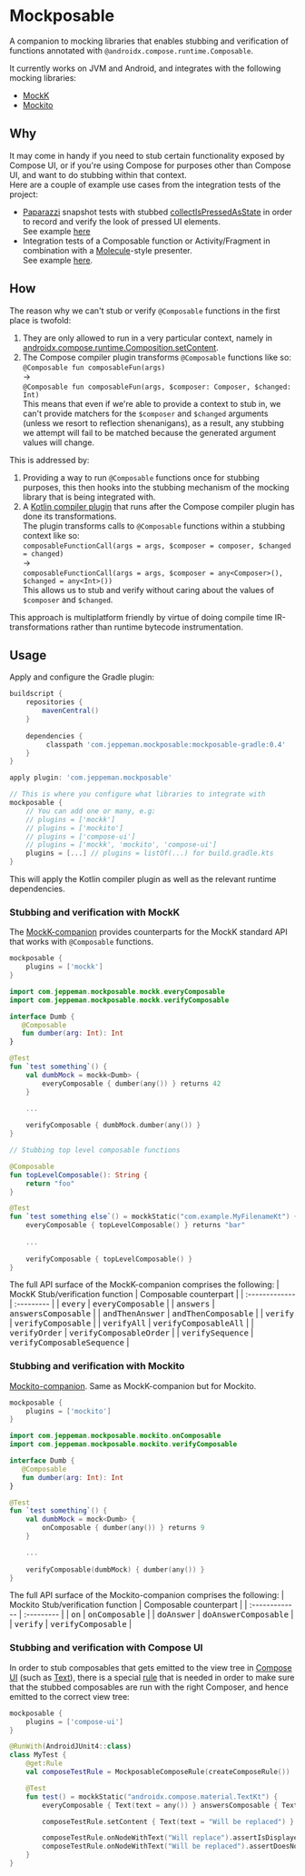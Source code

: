# Mockposable
A companion to mocking libraries that enables stubbing and verification of functions annotated with `@androidx.compose.runtime.Composable`.

It currently works on JVM and Android, and integrates with the following mocking libraries:
* [MockK](https://github.com/mockk/mockk)
* [Mockito](https://github.com/mockito/mockito)

## Why
It may come in handy if you need to stub certain functionality exposed by Compose UI, 
or if you're using Compose for purposes other than Compose UI, and want to do stubbing within that context.<br/>
Here are a couple of example use cases from the integration tests of the project:
* [Paparazzi](https://github.com/cashapp/paparazzi) snapshot tests with stubbed [collectIsPressedAsState](https://developer.android.com/reference/kotlin/androidx/compose/foundation/interaction/package-summary#(androidx.compose.foundation.interaction.InteractionSource).collectIsPressedAsState()) in order to record and verify the look of pressed UI elements. <br/> See example [here](integration-tests/android/src/test/kotlin/com/jeppeman/mockposable/integrationtests/android/SnapshotTest.kt)
* Integration tests of a Composable function or Activity/Fragment in combination with a [Molecule](https://github.com/cashapp/molecule)-style presenter. <br/> See example [here](integration-tests/android/src/test/kotlin/com/jeppeman/mockposable/integrationtests/android/MoleculeStylePresenterTest.kt).

## How
The reason why we can't stub or verify `@Composable` functions in the first place is twofold: 

1) They are only allowed to run in a very particular context, namely in [androidx.compose.runtime.Composition.setContent](https://developer.android.com/reference/kotlin/androidx/compose/runtime/Composition#setContent(kotlin.Function0)).
2) The Compose compiler plugin transforms `@Composable` functions like so: <br/> `@Composable fun composableFun(args)` <br/> -> <br/> `@Composable fun composableFun(args, $composer: Composer, $changed: Int)` <br/> This means that even if we're able to provide a context to stub in, we can't provide matchers for the `$composer` and `$changed` arguments (unless we resort to reflection shenanigans), as a result, any stubbing we attempt will fail to be matched because the generated argument values will change.

This is addressed by:
1) Providing a way to run `@Composable` functions once for stubbing purposes, this then hooks into the stubbing mechanism of the mocking library that is being integrated with. 
2) A [Kotlin compiler plugin](mockposable/mockposable-compiler) that runs after the Compose compiler plugin has done its transformations. <br/> The plugin transforms calls to `@Composable` functions within a stubbing context like so: <br/> `composableFunctionCall(args = args, $composer = composer, $changed = changed)` <br/> -> <br/> `composableFunctionCall(args = args, $composer = any<Composer>(), $changed = any<Int>())` <br/> This allows us to stub and verify without caring about the values of `$composer` and `$changed`.

This approach is multiplatform friendly by virtue of doing compile time IR-transformations rather than runtime bytecode instrumentation.

## Usage
Apply and configure the Gradle plugin:
```groovy
buildscript {
    repositories {
        mavenCentral()
    }
    
    dependencies {
         classpath 'com.jeppeman.mockposable:mockposable-gradle:0.4'
    }
}

apply plugin: 'com.jeppeman.mockposable'

// This is where you configure what libraries to integrate with
mockposable {
    // You can add one or many, e.g:
    // plugins = ['mockk']
    // plugins = ['mockito']
    // plugins = ['compose-ui']
    // plugins = ['mockk', 'mockito', 'compose-ui']
    plugins = [...] // plugins = listOf(...) for build.gradle.kts
}
```
This will apply the Kotlin compiler plugin as well as the relevant runtime dependencies.

### Stubbing and verification with MockK

The [MockK-companion](mockposable/mockposable-runtime/mockposable-runtime-mockk) provides counterparts for the MockK standard API that works with `@Composable` functions.


```groovy
mockposable {
    plugins = ['mockk']
}
```

```kotlin
import com.jeppeman.mockposable.mockk.everyComposable
import com.jeppeman.mockposable.mockk.verifyComposable

interface Dumb {
   @Composable 
   fun dumber(arg: Int): Int
}

@Test
fun `test something`() {
    val dumbMock = mockk<Dumb> {
        everyComposable { dumber(any()) } returns 42
    }

    ...
    
    verifyComposable { dumbMock.dumber(any()) }
}

// Stubbing top level composable functions

@Composable
fun topLevelComposable(): String {
    return "foo"
}

@Test
fun `test something else`() = mockkStatic("com.example.MyFilenameKt") { // The FQ name of the container class Kotlin creates for the top level function
    everyComposable { topLevelComposable() } returns "bar"
    
    ...
    
    verifyComposable { topLevelComposable() }
}

```
The full API surface of the MockK-companion comprises the following: 
| MockK Stub/verification function | Composable counterpart | 
| :------------- | :--------- | 
| <kbd>every</kbd> | <kbd>everyComposable</kbd> |
| <kbd>answers</kbd> | <kbd>answersComposable</kbd> |
| <kbd>andThenAnswer</kbd> | <kbd>andThenComposable</kbd> |
| <kbd>verify</kbd> | <kbd>verifyComposable</kbd> |
| <kbd>verifyAll</kbd> | <kbd>verifyComposableAll</kbd> |
| <kbd>verifyOrder</kbd> | <kbd>verifyComposableOrder</kbd> | 
| <kbd>verifySequence</kbd> | <kbd>verifyComposableSequence</kbd> |

### Stubbing and verification with Mockito
[Mockito-companion](mockposable/mockposable-runtime/mockposable-runtime-mockito). Same as MockK-companion but for Mockito.

```groovy
mockposable {
    plugins = ['mockito']
}
```

```kotlin
import com.jeppeman.mockposable.mockito.onComposable
import com.jeppeman.mockposable.mockito.verifyComposable

interface Dumb {
   @Composable 
   fun dumber(arg: Int): Int
}

@Test
fun `test something`() {
    val dumbMock = mock<Dumb> {
        onComposable { dumber(any()) } returns 9
    }

    ...
    
    verifyComposable(dumbMock) { dumber(any()) }
}

```
The full API surface of the Mockito-companion comprises the following: 
| Mockito Stub/verification function | Composable counterpart | 
| :------------- | :--------- | 
| <kbd>on</kbd> | <kbd>onComposable</kbd> | 
| <kbd>doAnswer</kbd> | <kbd>doAnswerComposable</kbd> |
| <kbd>verify</kbd> | <kbd>verifyComposable</kbd> |

### Stubbing and verification with Compose UI

In order to stub composables that gets emitted to the view tree in [Compose UI](https://developer.android.com/jetpack/compose) (such as [Text](https://developer.android.com/reference/kotlin/androidx/compose/material/package-summary#Text(androidx.compose.ui.text.AnnotatedString,androidx.compose.ui.Modifier,androidx.compose.ui.graphics.Color,androidx.compose.ui.unit.TextUnit,androidx.compose.ui.text.font.FontStyle,androidx.compose.ui.text.font.FontWeight,androidx.compose.ui.text.font.FontFamily,androidx.compose.ui.unit.TextUnit,androidx.compose.ui.text.style.TextDecoration,androidx.compose.ui.text.style.TextAlign,androidx.compose.ui.unit.TextUnit,androidx.compose.ui.text.style.TextOverflow,kotlin.Boolean,kotlin.Int,kotlin.Int,kotlin.collections.Map,kotlin.Function1,androidx.compose.ui.text.TextStyle))), there is a special [rule](https://github.com/jeppeman/mockposable/blob/main/mockposable/mockposable-runtime/mockposable-runtime-composeui/src/main/kotlin/com/jeppeman/mockposable/composeui/MockposableComposeRule.kt) that is needed in order to make sure that the stubbed composables are run with the right Composer, and hence emitted to the correct view tree: 

```groovy
mockposable {
    plugins = ['compose-ui']
}
```

```kotlin
@RunWith(AndroidJUnit4::class)
class MyTest {
    @get:Rule
    val composeTestRule = MockposableComposeRule(createComposeRule())

    @Test
    fun test() = mockkStatic("androidx.compose.material.TextKt") {
        everyComposable { Text(text = any()) } answersComposable { Text(text = "Will replace") }

        composeTestRule.setContent { Text(text = "Will be replaced") }

        composeTestRule.onNodeWithText("Will replace").assertIsDisplayed()
        composeTestRule.onNodeWithText("Will be replaced").assertDoesNotExist()
    }
}
```

